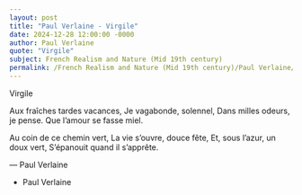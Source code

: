 ```yaml
---
layout: post
title: "Paul Verlaine - Virgile"
date: 2024-12-28 12:00:00 -0000
author: Paul Verlaine
quote: "Virgile"
subject: French Realism and Nature (Mid 19th century)
permalink: /French Realism and Nature (Mid 19th century)/Paul Verlaine/Paul Verlaine - Virgile
---
```


Virgile

Aux fraîches tardes vacances,
Je vagabonde, solennel,
Dans milles odeurs, je pense.
Que l’amour se fasse miel.

Au coin de ce chemin vert,
La vie s’ouvre, douce fête,
Et, sous l’azur, un doux vert,
S’épanouit quand il s’apprête.

— Paul Verlaine

- Paul Verlaine
